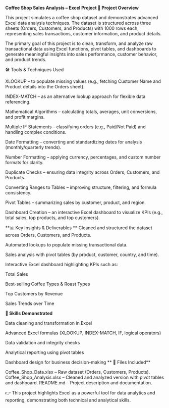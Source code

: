 **Coffee Shop Sales Analysis – Excel Project
📌 Project Overview**

This project simulates a coffee shop dataset and demonstrates advanced Excel data analysis techniques. The dataset is structured across three sheets (Orders, Customers, and Products) with 1000 rows each, representing sales transactions, customer information, and product details.

The primary goal of this project is to clean, transform, and analyze raw transactional data using Excel functions, pivot tables, and dashboards to generate meaningful insights into sales performance, customer behavior, and product trends.

🛠 Tools & Techniques Used

XLOOKUP – to populate missing values (e.g., fetching Customer Name and Product details into the Orders sheet).

INDEX-MATCH – as an alternative lookup approach for flexible data referencing.

Mathematical Algorithms – calculating totals, averages, unit conversions, and profit margins.

Multiple IF Statements – classifying orders (e.g., Paid/Not Paid) and handling complex conditions.

Date Formatting – converting and standardizing dates for analysis (monthly/quarterly trends).

Number Formatting – applying currency, percentages, and custom number formats for clarity.

Duplicate Checks – ensuring data integrity across Orders, Customers, and Products.

Converting Ranges to Tables – improving structure, filtering, and formula consistency.

Pivot Tables – summarizing sales by customer, product, and region.

Dashboard Creation – an interactive Excel dashboard to visualize KPIs (e.g., total sales, top products, and top customers).

**📊 Key Insights & Deliverables
**
Cleaned and structured the dataset across Orders, Customers, and Products.

Automated lookups to populate missing transactional data.

Sales analysis with pivot tables (by product, customer, country, and time).

Interactive Excel dashboard highlighting KPIs such as:

Total Sales

Best-selling Coffee Types & Roast Types

Top Customers by Revenue

Sales Trends over Time

**🚀 Skills Demonstrated**

Data cleaning and transformation in Excel

Advanced Excel formulas (XLOOKUP, INDEX-MATCH, IF, logical operators)

Data validation and integrity checks

Analytical reporting using pivot tables

Dashboard design for business decision-making
**
📂 Files Included**

Coffee_Shop_Data.xlsx – Raw dataset (Orders, Customers, Products).
Coffee_Shop_Analysis.xlsx – Cleaned and analyzed version with pivot tables and dashboard.
README.md – Project description and documentation.

👉 This project highlights Excel as a powerful tool for data analytics and reporting, demonstrating both technical and analytical skills.
